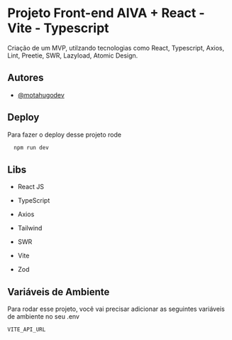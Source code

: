 
# Projeto Front-end AIVA + React - Vite - Typescript

Criação de um MVP, utilzando tecnologias como React, Typescript, Axios, Lint, Preetie, SWR, Lazyload, Atomic Design.


## Autores

- [@motahugodev](https://github.com/motahugodev)


## Deploy

Para fazer o deploy desse projeto rode

```bash
  npm run dev
```


## Libs

- React JS

- TypeScript

- Axios

- Tailwind

- SWR

- Vite

- Zod


## Variáveis de Ambiente

Para rodar esse projeto, você vai precisar adicionar as seguintes variáveis de ambiente no seu .env

`VITE_API_URL`

 
